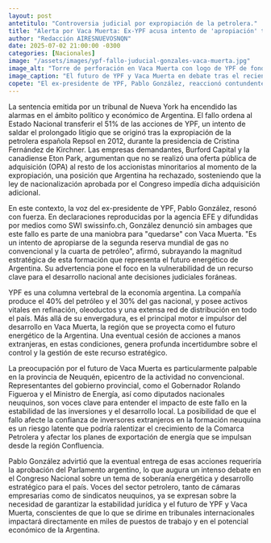 ```yaml
---
layout: post
antetitulo: "Controversia judicial por expropiación de la petrolera."
title: "Alerta por Vaca Muerta: Ex-YPF acusa intento de 'apropiación' tras fallo que ordena a Argentina ceder acciones."
author: "Redacción AIRESNUEVOSNQN"
date: 2025-07-02 21:00:00 -0300
categories: [Nacionales]
image: "/assets/images/ypf-fallo-juducial-gonzales-vaca-muerta.jpg"
image_alt: "Torre de perforación en Vaca Muerta con logo de YPF de fondo o balanza de la justicia sobre documentos."
image_caption: "El futuro de YPF y Vaca Muerta en debate tras el reciente fallo de Nueva York."
copete: "El ex-presidente de YPF, Pablo González, reaccionó contundentemente ante un fallo de una jueza de Nueva York que ordena al Estado argentino transferir el 51% de las acciones de YPF, en el marco de un multimillonario litigio. González denunció públicamente que esta decisión es una estrategia de las firmas denunciantes para 'quedarse' con la 'colosal formación de hidrocarburos no convencionales Vaca Muerta', una acusación que genera alarma a nivel nacional y en la provincia de Neuquén."
---
```


La sentencia emitida por un tribunal de Nueva York ha encendido las alarmas en el ámbito político y económico de Argentina. El fallo ordena al Estado Nacional transferir el 51% de las acciones de YPF, un intento de saldar el prolongado litigio que se originó tras la expropiación de la petrolera española Repsol en 2012, durante la presidencia de Cristina Fernández de Kirchner. Las empresas demandantes, Burford Capital y la canadiense Eton Park, argumentan que no se realizó una oferta pública de adquisición (OPA) al resto de los accionistas minoritarios al momento de la expropiación, una posición que Argentina ha rechazado, sosteniendo que la ley de nacionalización aprobada por el Congreso impedía dicha adquisición adicional.

En este contexto, la voz del ex-presidente de YPF, Pablo González, resonó con fuerza. En declaraciones reproducidas por la agencia EFE y difundidas por medios como SWI swissinfo.ch, González denunció sin ambages que este fallo es parte de una maniobra para "quedarse" con Vaca Muerta. "Es un intento de apropiarse de la segunda reserva mundial de gas no convencional y la cuarta de petróleo", afirmó, subrayando la magnitud estratégica de esta formación que representa el futuro energético de Argentina. Su advertencia pone el foco en la vulnerabilidad de un recurso clave para el desarrollo nacional ante decisiones judiciales foráneas.

YPF es una columna vertebral de la economía argentina. La compañía produce el 40% del petróleo y el 30% del gas nacional, y posee activos vitales en refinación, oleoductos y una extensa red de distribución en todo el país. Más allá de su envergadura, es el principal motor e impulsor del desarrollo en Vaca Muerta, la región que se proyecta como el futuro energético de la Argentina. Una eventual cesión de acciones a manos extranjeras, en estas condiciones, genera profunda incertidumbre sobre el control y la gestión de este recurso estratégico.

La preocupación por el futuro de Vaca Muerta es particularmente palpable en la provincia de Neuquén, epicentro de la actividad no convencional. Representantes del gobierno provincial, como el Gobernador Rolando Figueroa y el Ministro de Energía, así como diputados nacionales neuquinos, son voces clave para entender el impacto de este fallo en la estabilidad de las inversiones y el desarrollo local. La posibilidad de que el fallo afecte la confianza de inversores extranjeros en la formación neuquina es un riesgo latente que podría ralentizar el crecimiento de la Comarca Petrolera y afectar los planes de exportación de energía que se impulsan desde la región Confluencia.

Pablo González advirtió que la eventual entrega de esas acciones requeriría la aprobación del Parlamento argentino, lo que augura un intenso debate en el Congreso Nacional sobre un tema de soberanía energética y desarrollo estratégico para el país. Voces del sector petrolero, tanto de cámaras empresarias como de sindicatos neuquinos, ya se expresan sobre la necesidad de garantizar la estabilidad jurídica y el futuro de YPF y Vaca Muerta, conscientes de que lo que se dirime en tribunales internacionales impactará directamente en miles de puestos de trabajo y en el potencial económico de la Argentina.